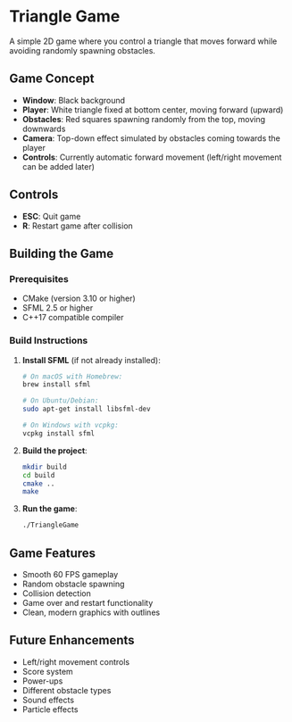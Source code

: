 # Triangle Game

A simple 2D game where you control a triangle that moves forward while avoiding randomly spawning obstacles.

## Game Concept
- **Window**: Black background
- **Player**: White triangle fixed at bottom center, moving forward (upward)
- **Obstacles**: Red squares spawning randomly from the top, moving downwards
- **Camera**: Top-down effect simulated by obstacles coming towards the player
- **Controls**: Currently automatic forward movement (left/right movement can be added later)

## Controls
- **ESC**: Quit game
- **R**: Restart game after collision

## Building the Game

### Prerequisites
- CMake (version 3.10 or higher)
- SFML 2.5 or higher
- C++17 compatible compiler

### Build Instructions

1. **Install SFML** (if not already installed):
   ```bash
   # On macOS with Homebrew:
   brew install sfml
   
   # On Ubuntu/Debian:
   sudo apt-get install libsfml-dev
   
   # On Windows with vcpkg:
   vcpkg install sfml
   ```

2. **Build the project**:
   ```bash
   mkdir build
   cd build
   cmake ..
   make
   ```

3. **Run the game**:
   ```bash
   ./TriangleGame
   ```

## Game Features
- Smooth 60 FPS gameplay
- Random obstacle spawning
- Collision detection
- Game over and restart functionality
- Clean, modern graphics with outlines

## Future Enhancements
- Left/right movement controls
- Score system
- Power-ups
- Different obstacle types
- Sound effects
- Particle effects 